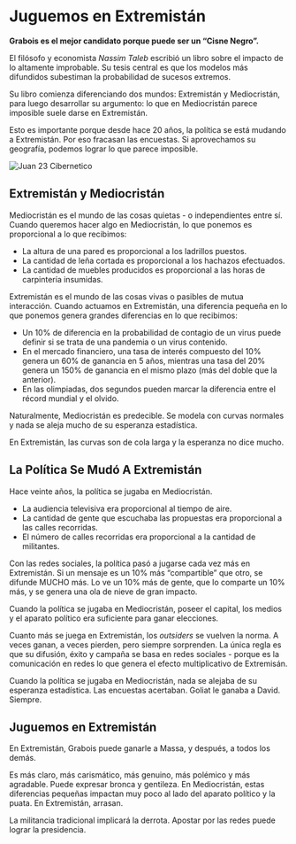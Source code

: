 # Juguemos en Extremistán
**Grabois es el mejor candidato porque puede ser un “Cisne Negro”.**

El filósofo y economista *Nassim Taleb* escribió un libro sobre el impacto de lo altamente improbable. Su tesis central es que los modelos más difundidos subestiman la probabilidad de sucesos extremos. 

Su libro comienza diferenciando dos mundos: Extremistán y Mediocristán, para luego desarrollar su argumento: lo que en Mediocristán parece imposible suele darse en Extremistán.

Esto es importante porque desde hace 20 años, la política se está mudando a Extremistán. Por eso fracasan las encuestas. Si aprovechamos su geografía, podemos lograr lo que parece imposible.

![Juan 23 Cibernetico](https://juanveintitres.github.io/grabornetica/imagenes/juanveintitres3.png)

## Extremistán y Mediocristán

Mediocristán es el mundo de las cosas quietas - o independientes entre sí. Cuando queremos hacer algo en Mediocristán, lo que ponemos es proporcional a lo que recibimos:

- La altura de una pared es proporcional a los ladrillos puestos.
- La cantidad de leña cortada es proporcional a los hachazos efectuados.
- La cantidad de muebles producidos es proporcional a las horas de carpintería insumidas.

Extremistán es el mundo de las cosas vivas o pasibles de mutua interacción. Cuando actuamos en Extremistán, una diferencia  pequeña en lo que ponemos genera grandes diferencias en lo que recibimos:

- Un 10% de diferencia en la probabilidad de contagio de un virus puede definir si se trata de una pandemia o un virus contenido.
- En el mercado financiero, una tasa de interés compuesto del 10% genera un 60% de ganancia en 5 años, mientras una tasa del 20% genera un 150% de ganancia en el mismo plazo (más del doble que la anterior).
- En las olimpiadas, dos segundos pueden marcar la diferencia entre el récord mundial y el olvido.

Naturalmente, Mediocristán es predecible. Se modela con curvas normales y nada se aleja mucho de su esperanza estadística.

En Extremistán, las curvas son de cola larga y la esperanza no dice mucho.

## La Política Se Mudó A Extremistán

Hace veinte años, la política se jugaba en Mediocristán.

- La audiencia televisiva era proporcional al tiempo de aire.
- La cantidad de gente que escuchaba las propuestas era proporcional a las calles recorridas.
- El número de calles recorridas era proporcional a la cantidad de militantes.

Con las redes sociales, la política pasó a jugarse cada vez más en Extremistán. Si un mensaje es un 10% más “compartible” que otro, se difunde MUCHO más. Lo ve un 10% más de gente, que lo comparte un 10% más, y se genera una ola de nieve de gran impacto.

Cuando la política se jugaba en Mediocristán, poseer el capital, los medios y el aparato político era suficiente para ganar elecciones.

Cuanto más se juega en Extremistán, los *outsiders* se vuelven la norma. A veces ganan, a veces pierden, pero siempre sorprenden. La única regla es que su difusión, éxito y campaña se basa en redes sociales - porque es la comunicación en redes lo que genera el efecto multiplicativo de Extremisán.

Cuando la política se jugaba en Mediocristán, nada se alejaba de su esperanza estadística. Las encuestas acertaban. Goliat le ganaba a David. Siempre. 

## Juguemos en Extremistán

En Extremistán, Grabois puede ganarle a Massa, y después, a todos los demás.

Es más claro, más carismático, más genuino, más polémico y más agradable. Puede expresar bronca y gentileza. En Mediocristán, estas diferencias pequeñas impactan muy poco al lado del aparato político y la puata. En Extremistán, arrasan.

La militancia tradicional implicará la derrota. Apostar por las redes puede lograr la presidencia.

